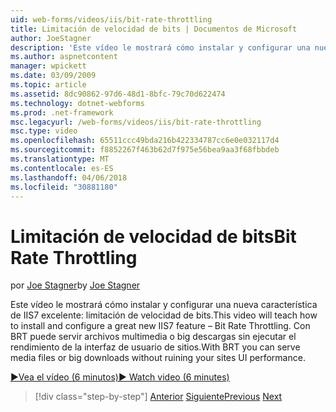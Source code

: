 ```yaml
---
uid: web-forms/videos/iis/bit-rate-throttling
title: Limitación de velocidad de bits | Documentos de Microsoft
author: JoeStagner
description: 'Este vídeo le mostrará cómo instalar y configurar una nueva característica de IIS7 excelente: limitación de velocidad de bits. Con BRT puede servir archivos multimedia o big descargas withou...'
ms.author: aspnetcontent
manager: wpickett
ms.date: 03/09/2009
ms.topic: article
ms.assetid: 8dc90862-97d6-48d1-8bfc-79c70d622474
ms.technology: dotnet-webforms
ms.prod: .net-framework
msc.legacyurl: /web-forms/videos/iis/bit-rate-throttling
msc.type: video
ms.openlocfilehash: 65511ccc49bda216b422334787cc6e0e032117d4
ms.sourcegitcommit: f8852267f463b62d7f975e56bea9aa3f68fbbdeb
ms.translationtype: MT
ms.contentlocale: es-ES
ms.lasthandoff: 04/06/2018
ms.locfileid: "30881180"
---
```

<a name="bit-rate-throttling"></a><span data-ttu-id="ccea3-104">Limitación de velocidad de bits</span><span class="sxs-lookup"><span data-stu-id="ccea3-104">Bit Rate Throttling</span></span>
====================
<span data-ttu-id="ccea3-105">por [Joe Stagner](https://github.com/JoeStagner)</span><span class="sxs-lookup"><span data-stu-id="ccea3-105">by [Joe Stagner](https://github.com/JoeStagner)</span></span>

<span data-ttu-id="ccea3-106">Este vídeo le mostrará cómo instalar y configurar una nueva característica de IIS7 excelente: limitación de velocidad de bits.</span><span class="sxs-lookup"><span data-stu-id="ccea3-106">This video will teach how to install and configure a great new IIS7 feature – Bit Rate Throttling.</span></span> <span data-ttu-id="ccea3-107">Con BRT puede servir archivos multimedia o big descargas sin ejecutar el rendimiento de la interfaz de usuario de sitios.</span><span class="sxs-lookup"><span data-stu-id="ccea3-107">With BRT you can serve media files or big downloads without ruining your sites UI performance.</span></span>

[<span data-ttu-id="ccea3-108">&#9654;Vea el vídeo (6 minutos)</span><span class="sxs-lookup"><span data-stu-id="ccea3-108">&#9654; Watch video (6 minutes)</span></span>](https://channel9.msdn.com/Blogs/ASP-NET-Site-Videos/bit-rate-throttling)

> [!div class="step-by-step"]
> <span data-ttu-id="ccea3-109">[Anterior](installing-ftp7.md)
> [Siguiente](iis7-playlists.md)</span><span class="sxs-lookup"><span data-stu-id="ccea3-109">[Previous](installing-ftp7.md)
[Next](iis7-playlists.md)</span></span>
